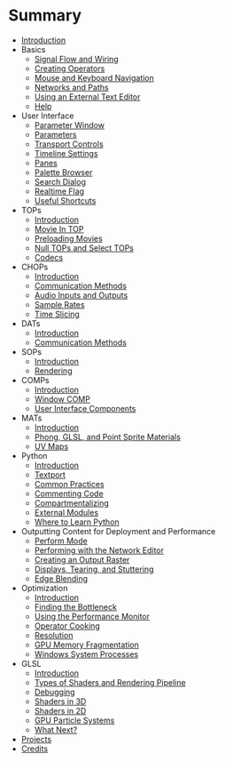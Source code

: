 # Summary

* [Introduction](README.md)
* Basics
   * [Signal Flow and Wiring](Basics/1-1-Signal-Flow-and-Wiring.md)
   * [Creating Operators](Basics/1-2-Creating-Operators.md)
   * [Mouse and Keyboard Navigation](Basics/1-3-Mouse-and-Keyboard-Navigation.md)
   * [Networks and Paths](Basics/1-4-Networks-and-Paths.md)
   * [Using an External Text Editor](Basics/1-5-Using-an-External-Text-Editor.md)
   * [Help](Basics/1-6-Help.md)
* User Interface
   * [Parameter Window](User_Interface/2-1-Parameter-Window.md)
   * [Parameters](User_Interface/2-2-Parameters.md)
   * [Transport Controls](User_Interface/2-3-Transport-Controls.md)
   * [Timeline Settings](User_Interface/2-4-Timeline-Settings.md)
   * [Panes](User_Interface/2-5-Panes.md)
   * [Palette Browser](User_Interface/2-6-Palette-Browser.md)
   * [Search Dialog](User_Interface/2-7-Search-Dialog.md)
   * [Realtime Flag](User_Interface/2-8-Realtime-Flag.md)
   * [Useful Shortcuts](User_Interface/2-9-Useful-Shortcuts.md)
* TOPs
   * [Introduction](TOPs/3-1-Introduction.md)
   * [Movie In TOP](TOPs/3-2-Movie-In-TOP.md)
   * [Preloading Movies](TOPs/3-3-Preloading-Movies.md)
   * [Null TOPs and Select TOPs](TOPs/3-4-Null-TOPs-and-Select-TOPs.md)
   * [Codecs](TOPs/3-5-Codecs.md)
* CHOPs
   * [Introduction](CHOPs/4-1-Introduction.md)
   * [Communication Methods](CHOPs/4-2-Communication-Methods.md)
   * [Audio Inputs and Outputs](CHOPs/4-3-Audio-Inputs-and-Outputs.md)
   * [Sample Rates](CHOPs/4-4-Sample-Rates.md)
   * [Time Slicing](CHOPs/4-5-Time-Slicing.md)
* DATs
   * [Introduction](DATs/5-1-Introduction.md)
   * [Communication Methods](DATs/5-2-Communication-Methods.md)
* SOPs
   * [Introduction](SOPs/6-1-Introduction.md)
   * [Rendering](SOPs/6-2-Rendering.md)
* COMPs
   * [Introduction](COMPs/7-1-Introduction.md)
   * [Window COMP](COMPs/7-2-Window-COMP.md)
   * [User Interface Components](COMPs/7-3-User-Interface-Components.md)
* MATs
   * [Introduction](MATs/8-1-Introduction.md)
   * [Phong, GLSL, and Point Sprite Materials](MATs/8-2-Phong-GLSL-and-Point-Sprite-Materials.md)
   * [UV Maps](MATs/8-3-UV-Maps.md)
* Python
   * [Introduction](Python/9-1-Introduction.md)
   * [Textport](Python/9-2-Textport.md)
   * [Common Practices](Python/9-3-Common-Practices.md)
   * [Commenting Code](Python/9-4-Commenting-Code.md)
   * [Compartmentalizing](Python/9-5-Compartmentalizing.md)
   * [External Modules](Python/9-6-External-Modules.md)
   * [Where to Learn Python](Python/9-7-Where-to-Learn-Python.md)
* Outputting Content for Deployment and Performance
   * [Perform Mode](Outputting-Content-for-Deployment-and-Performance/10-1-Perform-Mode.md)
   * [Performing with the Network Editor](Outputting-Content-for-Deployment-and-Performance/10-2-Performing-with-the-Network-Editor.md)
   * [Creating an Output Raster](Outputting-Content-for-Deployment-and-Performance/10-3-Creating-an-Output-Raster.md)
   * [Displays, Tearing, and Stuttering](Outputting-Content-for-Deployment-and-Performance/10-4-Displays-Tearing-and-Stuttering.md)
   * [Edge Blending](Outputting-Content-for-Deployment-and-Performance/10-5-Edge-Blending.md)
* Optimization
   * [Introduction](Optimization/11-1-Introduction.md)
   * [Finding the Bottleneck](Optimization/11-2-Finding-the-Bottleneck.md)
   * [Using the Performance Monitor](Optimization/11-3-Using-Performance-Monitor.md)
   * [Operator Cooking](Optimization/11-4-Operator-Cooking.md)
   * [Resolution](Optimization/11-5-Resolution.md)
   * [GPU Memory Fragmentation](Optimization/11-6-GPU-Memory-Fragmentation.md)
   * [Windows System Processes](Optimization/11-7-Windows-System-Processes.md)
* GLSL
   * [Introduction](GLSL/12-1-Introduction.md)
   * [Types of Shaders and Rendering Pipeline](GLSL/12-2-Types-of-Shaders-and-Rendering-Pipeline.md)
   * [Debugging](GLSL/12-3-Debugging.md)
   * [Shaders in 3D](GLSL/12-4-Shaders-in-3D.md)
   * [Shaders in 2D](GLSL/12-5-Shaders-in-2D.md)
   * [GPU Particle Systems](GLSL/12-6-GPU-Particle-Systems.md)
   * [What Next?](GLSL/12-7-What-Next.md)
* [Projects](Projects/13-Projects.md)
* [Credits](Credits/14-Credits.md)

